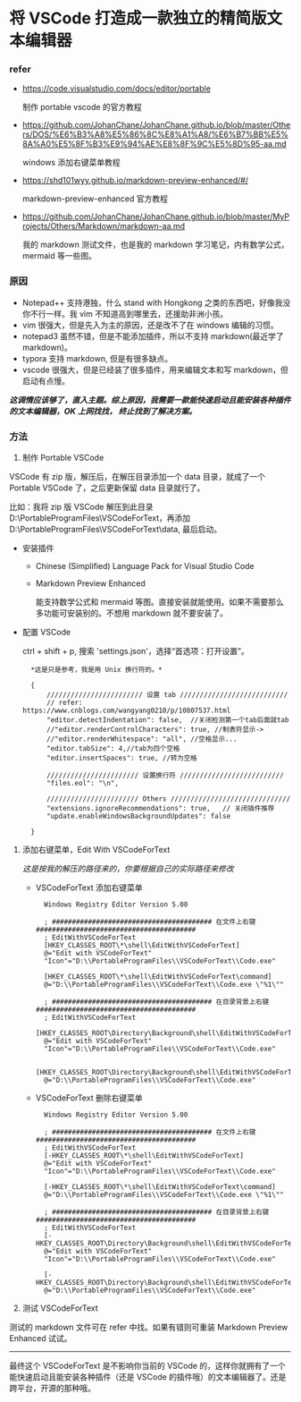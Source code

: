 # 将 VSCode 打造成一款独立的精简版文本编辑器

### refer

- <https://code.visualstudio.com/docs/editor/portable>

    制作 portable vscode 的官方教程

- <https://github.com/JohanChane/JohanChane.github.io/blob/master/Others/DOS/%E6%B3%A8%E5%86%8C%E8%A1%A8/%E6%B7%BB%E5%8A%A0%E5%8F%B3%E9%94%AE%E8%8F%9C%E5%8D%95-aa.md>

    windows 添加右键菜单教程

- <https://shd101wyy.github.io/markdown-preview-enhanced/#/>

    markdown-preview-enhanced 官方教程

- <https://github.com/JohanChane/JohanChane.github.io/blob/master/MyProjects/Others/Markdown/markdown-aa.md>

    我的 markdown 测试文件，也是我的 markdown 学习笔记，内有数学公式， mermaid 等一些图。

### 原因

- Notepad++ 支持港独，什么 stand with Hongkong 之类的东西吧，好像我没你不行一样。我 vim 不知道高到哪里去，还援助非洲小孩。
- vim 很强大，但是先入为主的原因，还是改不了在 windows 编辑的习惯。
- notepad3 虽然不错，但是不能添加插件，所以不支持 markdown(最近学了 markdown)。
- typora 支持 markdown, 但是有很多缺点。
- vscode 很强大，但是已经装了很多插件，用来编辑文本和写 markdown，但启动有点慢。

***这调情应该够了，直入主题。综上原因，我需要一款能快速启动且能安装各种插件的文本编辑器，OK 上网找找， 终止找到了解决方案。***

### 方法

1. 制作 Portable VSCode

VSCode 有 zip 版，解压后，在解压目录添加一个 data 目录，就成了一个 Portable VSCode 了，之后更新保留 data 目录就行了。

比如：我将 zip 版 VSCode 解压到此目录 D:\PortableProgramFiles\VSCodeForText，再添加 D:\PortableProgramFiles\VSCodeForText\data, 最后启动。

- 安装插件

    - Chinese (Simplified) Language Pack for Visual Studio Code

    - Markdown Preview Enhanced
    
        能支持数学公式和 mermaid 等图。直接安装就能使用。如果不需要那么多功能可安装别的。不想用 markdown 就不要安装了。

- 配置 VSCode

    ctrl + shift + p, 搜索 'settings.json'，选择“首选项：打开设置”。

        *这是只是参考，我是用 Unix 换行符的。*

        {
            //////////////////////// 设置 tab ///////////////////////////
            // refer: https://www.cnblogs.com/wangyang0210/p/10807537.html
            "editor.detectIndentation": false,  //关闭检测第一个tab后面就tab
            //"editor.renderControlCharacters": true, //制表符显示->
            //"editor.renderWhitespace": "all", //空格显示...
            "editor.tabSize": 4,//tab为四个空格
            "editor.insertSpaces": true, //转为空格

            /////////////////////// 设置换行符 //////////////////////////
            "files.eol": "\n",

            /////////////////////// Others //////////////////////////////
            "extensions.ignoreRecommendations": true,   // 关闭插件推荐
            "update.enableWindowsBackgroundUpdates": false
            
        }

1. 添加右键菜单，Edit With VSCodeForText

    *这是按我的解压的路径来的，你要根据自己的实际路径来修改*

    - VSCodeForText 添加右键菜单

            Windows Registry Editor Version 5.00

            ; ######################################## 在文件上右键 ########################################
            ; EditWithVSCodeForText
            [HKEY_CLASSES_ROOT\*\shell\EditWithVSCodeForText]
            @="Edit with VSCodeForText"
            "Icon"="D:\\PortableProgramFiles\\VSCodeForText\\Code.exe"

            [HKEY_CLASSES_ROOT\*\shell\EditWithVSCodeForText\command]
            @="D:\\PortableProgramFiles\\VSCodeForText\\Code.exe \"%1\""

            ; ######################################## 在目录背景上右键 ########################################
            ; EditWithVSCodeForText
            [HKEY_CLASSES_ROOT\Directory\Background\shell\EditWithVSCodeForText]
            @="Edit with VSCodeForText"
            "Icon"="D:\\PortableProgramFiles\\VSCodeForText\\Code.exe"

            [HKEY_CLASSES_ROOT\Directory\Background\shell\EditWithVSCodeForText\command]
            @="D:\\PortableProgramFiles\\VSCodeForText\\Code.exe"

    - VSCodeForText 删除右键菜单

            Windows Registry Editor Version 5.00

            ; ######################################## 在文件上右键 ########################################
            ; EditWithVSCodeForText
            [-HKEY_CLASSES_ROOT\*\shell\EditWithVSCodeForText]
            @="Edit with VSCodeForText"
            "Icon"="D:\\PortableProgramFiles\\VSCodeForText\\Code.exe"

            [-HKEY_CLASSES_ROOT\*\shell\EditWithVSCodeForText\command]
            @="D:\\PortableProgramFiles\\VSCodeForText\\Code.exe \"%1\""

            ; ######################################## 在目录背景上右键 ########################################
            ; EditWithVSCodeForText
            [-HKEY_CLASSES_ROOT\Directory\Background\shell\EditWithVSCodeForText]
            @="Edit with VSCodeForText"
            "Icon"="D:\\PortableProgramFiles\\VSCodeForText\\Code.exe"

            [-HKEY_CLASSES_ROOT\Directory\Background\shell\EditWithVSCodeForText\command]
            @="D:\\PortableProgramFiles\\VSCodeForText\\Code.exe"

1. 测试 VSCodeForText

测试的 markdown 文件可在 refer 中找。如果有错则可重装 Markdown Preview Enhanced 试试。

---

最终这个 VSCodeForText 是不影响你当前的 VSCode 的，这样你就拥有了一个能快速启动且能安装各种插件（还是 VSCode 的插件哦）的文本编辑器了。还是跨平台，开源的那种哦。